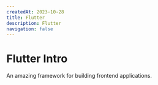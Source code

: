 ```yaml
---
createdAt: 2023-10-28
title: Flutter
description: Flutter
navigation: false
---
```


# Flutter Intro

An amazing framework for building frontend applications.